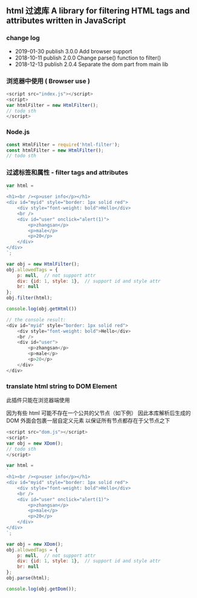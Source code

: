 ## html 过滤库 A library for filtering HTML tags and attributes written in JavaScript

### change log

+ 2019-01-30 publish 3.0.0 Add browser support
+ 2018-10-11 publish 2.0.0 Change parse() function to filter()
+ 2018-12-13 publish 2.0.4 Separate the dom part from main lib

### 浏览器中使用 ( Browser use )

```javascript
<script src="index.js"></script>
<script>
var htmlFilter = new HtmlFilter();
// todo sth
</script>
```

### Node.js

```javascript
const HtmlFilter = require('html-filter');
const htmlFilter = new HtmlFilter();
// todo sth
```

### 过滤标签和属性 - filter tags and attributes

```javascript
var html =
`
<h1><br /><p>user info</p></h1>
<div id="myid" style="border: 1px solid red">
    <div style="font-weight: bold">Hello</div>
    <br />
    <div id="user" onclick="alert(1)">
        <p>zhangsan</p>
        <p>male</p>
        <p>20</p>
    </div>
</div>
`;

var obj = new HtmlFilter();
obj.allowedTags = {
    p: null,  // not support attr
    div: {id: 1, style: 1},  // support id and style attr
    br: null
};
obj.filter(html);

console.log(obj.getHtml())

// the console result:
<div id="myid" style="border: 1px solid red">
    <div style="font-weight: bold">Hello</div>
    <br />
    <div id="user">
        <p>zhangsan</p>
        <p>male</p>
        <p>20</p>
    </div>
</div>
```


### translate html string to DOM Element

此插件只能在浏览器端使用

因为有些 html 可能不存在一个公共的父节点（如下例） 因此本库解析后生成的 DOM 外面会包裹一层自定义元素 以保证所有节点都存在于父节点之下

```javascript
<script src="dom.js"></script>
<script>
var obj = new XDom();
// todo sth
</script>
```

```javascript
var html =
`
<h1><br /><p>user info</p></h1>
<div id="myid" style="border: 1px solid red">
    <div style="font-weight: bold">Hello</div>
    <br />
    <div id="user" onclick="alert(1)">
        <p>zhangsan</p>
        <p>male</p>
        <p>20</p>
    </div>
</div>
`;

var obj = new XDom();
obj.allowedTags = {
    p: null,  // not support attr
    div: {id: 1, style: 1},  // support id and style attr
    br: null
};
obj.parse(html);

console.log(obj.getDom());
```